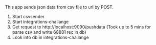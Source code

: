 This app sends json data from csv file to url by POST.
1) Start csvsender
2) Start integrations-challange
3) Get request to http://localhost:9090/pushdata 
(Took up to 5 mins for parse csv and write 68881 rec in db)
4) Look into db in integrations-challange